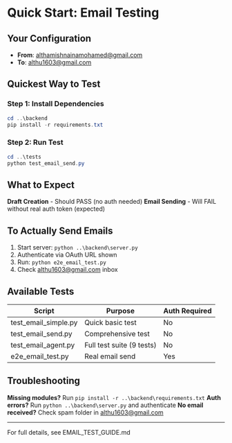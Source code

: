 ﻿# Quick Start: Email Testing

## Your Configuration
- **From**: althamishnainamohamed@gmail.com
- **To**: althu1603@gmail.com

## Quickest Way to Test

### Step 1: Install Dependencies
```powershell
cd ..\backend
pip install -r requirements.txt
```

### Step 2: Run Test
```powershell
cd ..\tests
python test_email_send.py
```

## What to Expect

 **Draft Creation** - Should PASS (no auth needed)
 **Email Sending** - Will FAIL without real auth token (expected)

## To Actually Send Emails

1. Start server: `python ..\backend\server.py`
2. Authenticate via OAuth URL shown
3. Run: `python e2e_email_test.py`
4. Check althu1603@gmail.com inbox

## Available Tests

| Script | Purpose | Auth Required |
|--------|---------|---------------|
| test_email_simple.py | Quick basic test | No |
| test_email_send.py | Comprehensive test | No |
| test_email_agent.py | Full test suite (9 tests) | No |
| e2e_email_test.py | Real email send | Yes |

## Troubleshooting

**Missing modules?**  Run `pip install -r ..\backend\requirements.txt`
**Auth errors?**  Run `python ..\backend\server.py` and authenticate
**No email received?**  Check spam folder in althu1603@gmail.com

---
For full details, see EMAIL_TEST_GUIDE.md
